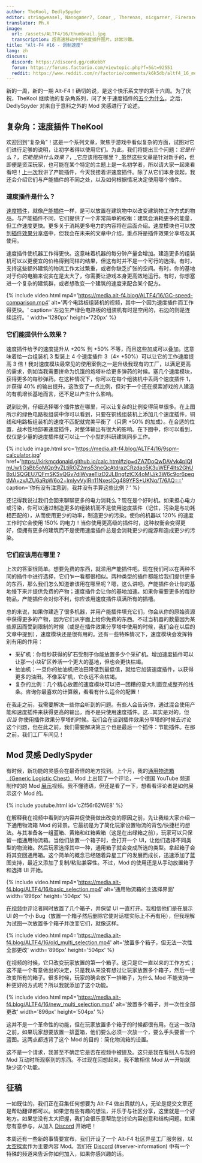 ```yaml
---
author: TheKool, DedlySpyder
editor: stringweasel, Nanogamer7, Conor_, Therenas, nicgarner, Firerazer
translator: Ph.X
image:
  url: /assets/ALTF4/16/thumbnail.jpg
  transcription: 超高速移动中的速度插件图片。非常沙雕。
title: "Alt-F4 #16 - 调制速度"
lang: zh
discuss:
  discord: https://discord.gg/ceKebbY
  forum: https://forums.factorio.com/viewtopic.php?f=5&t=92551
  reddit: https://www.reddit.com/r/factorio/comments/k6k5db/altf4_16_modulating_pure_speed/
---
```


新的一周，新的一期 Alt-F4！确切的说，是这个快乐系文学的第十六周。为了庆祝，TheKool 继续他的复杂角系列，问了关于速度插件的[五个为什么](https://zh.wikipedia.org/wiki/%E4%BA%94%E4%B8%AA%E4%B8%BA%E4%BB%80%E4%B9%88)。之后，DedlySpyder 对来自于意料之外的 Mod 灵感进行了论述。

## 复杂角：速度插件 <author>TheKool</author>

欢迎回到“复杂角”！这是一个系列文章，聚焦于游戏中看似复杂的方面，试图对它们进行足够的说明，让初学者得以使用它们。为此，我们将提出三个问题：_它是什么？_，_它能提供什么效果？_，_它应该用在哪里？_虽然这些文章是针对新手的，但即便是资深玩家，也可能在某个特定的主题上是一名初学者，所以请大家一起来看看吧！[上一次](https://alt-f4.blog/zh/ALTF4-12/#%E5%A4%8D%E6%9D%82%E8%A7%92%E4%BA%A7%E8%83%BD%E6%8F%92%E4%BB%B6-thekool)我讲了产能插件，今天我接着讲速度插件。除了从它们本身谈起，我还会介绍它们与产能插件的不同之处，以及如何根据情况决定使用哪个插件。

### 速度插件是什么？

[速度插件](https://wiki.factorio.com/Module/zh#%E9%80%9F%E5%BA%A6%E6%8F%92%E4%BB%B6)，就像[产能插件](https://wiki.factorio.com/Module/zh#%E4%BA%A7%E8%83%BD%E6%8F%92%E4%BB%B6)一样，是可以放置在建筑物中以改变建筑物工作方式的物品。与产能插件不同，它们提供了一个非常简单的权衡：建筑会消耗更多的能量，但工作速度更快。更多关于消耗更多电力的内容将在后面介绍。速度模块也可以放到[插件效果分享塔](https://wiki.factorio.com/Beacon/zh)中，但我会在未来的文章中介绍，重点将是插件效果分享塔及其使用。

速度插件使机器工作得更快。这意味着机器的每分钟产量会增加。建造更多的组装机可以以更便宜的价格得到同样的结果，但这有时并不是一个可行的选择。有时，支持这些额外建筑的物流工作太过繁重，或者你缺乏扩张的空间。有时，你的基地对于你的电脑来说实在是太大了，你需要让游戏本身更高效地运行。有时，你想塞进一个复杂的建筑群，或者想改变一个建筑的速度来配合某个配方。

{% include video.html mp4='https://media.alt-f4.blog/ALTF4/16/GC-speed-comparison.mp4' alt='两个电路板组装机的视频，其中一个因为速度插件而工作得更快。' caption='左边生产绿色电路板的组装机有时是空闲的，右边的则是连续运行。' width='1280px' height='720px' %}

### 它们能提供什么效果？

速度插件给予的速度提升从 +20% 到 +50% 不等，而且这些加成可以叠加。这意味着给一台组装机 3 型装上 4 个速度插件 3（4× +50%）可以让它的工作速度提高 3 倍！我对速度模块最常见的使用案例之一是升级我现有的工厂，以满足更高的需求，例如当我需要拼命为饥饿的炮塔补给更多弹药的时候。塞几个速度模块，获得更多的每秒弹药。在这种情况下，你可以在每个组装机中丢两个速度插件 1，并获得 40% 的输出提升。这改变了一点比例，但对于一个还在摸索游戏的人建造的有机增长基地而言，还不足以产生什么影响。

说到比例，仔细选择哪个插件放在哪里，可以让复杂的比例变得简单很多。在上图所示的绿色电路板组装中你可以看到，只要在铜线组装机上添加几个速度插件，铜线和电路板组装机的速度不匹配就完美平衡了（只需 +50% 的加成）。在合适的位置，战术性地部署速度插件，对整体输出有很大的影响。在下图中，你可以看到，仅仅是少量的速度插件就可以让一个小型的科研建筑同步工作。

{% include image.html src='https://media.alt-f4.blog/ALTF4/16/9spm-calculator.jpg' href='https://kirkmcdonald.github.io/calc.html#zip=dZA7DoQwDAVvk4pIQImUw1jGsBb5oMQp9vZLtiROZ2ms53neQcAtdrazCRzdao5K3uWEF4lts2GhUBxUSQGEU7QFmSKSvQGv7diWyaeTizD2JLBngfztCX4oMIJ/k3W6c9or6peqtMA+zvAZU6aRpW6o2+lmIyvVyIRn11NxeslCg489YFS+UKNq/T/6AQ==' caption='你有没有注意到，我并没有手算这些比例？' %}

还记得我说过我们会回来聊聊更多的电力消耗么？现在是个好时机。如果担心电力或污染，你可以通过制造更多的组装机而不是使用速度插件（记住，污染是与功耗相匹配的），从而使用更少的功率，制造更少的污染。使你的机器以 120% 的速度工作时它会使用 150% 的电力！当你使用更高级的插件时，这种权衡会变得更好，但拥有更多的建筑而不是使用速度插件总是会消耗更少的能源和造成更少的污染。

### 它们应该用在哪里？

上次的答案很简单。想要免费的东西，就滥用产能插件吧。现在我们可以在两种不同的插件中进行选择，它们乍一看都很相似。两种类型的插件都能给我们提供更多的东西，那么我们怎么知道谁该用在哪里呢？嗯，这么讲吧。产能插件会让你的基地慢下来并提供免费的产物；速度插件会让你的基地加速。如果你需要更多的每秒物品，产能插件会对你不利，你应该用速度插件填满所有的插槽。

总的来说，如果你建造了很多机器，并用产能插件填充它们，你会从你的原始资源中获得更多的产物，因为它们从字面上给你免费的东西。不过当机器的数量因为某些原因而受到限制的时候（或是在插件效果分享塔中使用的时候，我们会在以后的文章中提到），速度模块还是很有用的。还有一些特殊情况下，速度模块会发挥特别有用的作用：

* 采矿机：你每秒获得的矿石受制于你能放置多少个采矿机。增加速度插件可以让那一小块矿区养活一个更大的基地，但也会更快枯竭。
* 抽油机：一旦你的抽油机把油田降低到最低值，就给它加装速度插件，以获得更多的油田。不像采矿机，它永远不会枯竭。
* 复杂的比例：几个精心放置的速度模块可以把一团糟的意大利面变成整齐的线条。咨询你最喜欢的计算器，看看有什么适合的配置！

在我走之前，我需要解决一些你会听到的问题。有些人会告诉你，通过混合使用产能和速度插件来获得更高的输出，而不是只使用速度插件。这…其实是对的，但 *仅当* 你使用插件效果分享塔的时候。我们会在谈到插件效果分享塔的时候去讨论这个问题，但在此之前，我们需要解决第三个也是最后一个插件：节能插件。在那之前，我们工厂车间见！

## Mod 灵感 <author>DedlySpyder</author>

有时候，新功能的灵感会在最奇怪的地方找到。上个月，我的[通用物流箱（Generic Logistic Chest）](https://mods.factorio.com/mod/Generic_Logistic_Chest) Mod 上出现了一个评论，一个德国 YouTube 频道制作的的 Mod [展示](https://youtu.be/cZf56r62WE8)视频。我不懂德语，但还是看了一下，想看看评论者是如何展示这个 Mod 的。

{% include youtube.html id='cZf56r62WE8' %}

在解释我在视频中看到的内容并促使我做出改变的原因之前，先让我给大家介绍一下通用物流箱 Mod 的背景。它最初是为了简化玩家设置物流的背包/快捷栏的想法。与其准备各一组蓝箱、黄箱和红箱紫箱（这是在出绿箱之前），玩家可以只保留一组通用物流箱。当他们放置一个箱子时，会打开一个 UI，让他们选择不同类型的物流箱。然后玩家选择其中一种，通用箱子就会变成所选的类型。拿起箱子会将其变回通用箱。这个简单的概念已经随着异星工厂的发展而成长，迅速添加了蓝图支持，最近又添加了复制/粘贴兼容性。不过，Mod 的使用还是从手动放置箱子和选择 UI 开始。

{% include video.html mp4='https://media.alt-f4.blog/ALTF4/16/basic_selection.mp4' alt='通用物流箱的主选择界面' width='896px' height='504px' %}

[在视频中](https://youtu.be/cZf56r62WE8?t=575)评论者同时放置了几个箱子，并保留 UI 一直打开。我相信他们是在展示 UI 的一个小 Bug（放置一个箱子然后删除它使对话框实际上不再有用），但我理解为试图一次放置多个箱子并改变它们，就像这样。

{% include video.html mp4='https://media.alt-f4.blog/ALTF4/16/old_multi_selection.mp4' alt='放置多个箱子，但无法一次性全部更改' width='896px' height='504px' %}

在视频的时候，它只改变玩家放置的第一个箱子。这只是它一直以来的工作方式；这不是一个有意做出的决定，只是我从来没有想过让玩家放置多个箱子，然后一键改变所有的箱子。很多时候，玩家的确会放下一排箱子，为什么 Mod 不能支持一种更好的方式呢？所以我就添加了这个功能。

{% include video.html mp4='https://media.alt-f4.blog/ALTF4/16/new_multi_selection.mp4' alt='放置多个箱子，并一次性全部更改' width='896px' height='504px' %}

这并不是一个革命性的功能，但在玩家放置多个箱子的时候都很有用。在这一改动之前，如果玩家想要放置一排蓝箱，他们要么必须一次放一个，要么手头要留一个蓝图。这两点都违背了这个 Mod 的目的：简化物流箱的设置。

这不是一个请求，我甚至不确定它是否在视频中被提及。这只是我在看别人与我的 Mod 互动时所观察到的东西。不过现在回想起来，我不敢相信 Mod 从一开始就缺少这个功能。

## 征稿

一如既往的，我们正在召集任何想要为 Alt-F4 做出贡献的人，无论是提交文章还是帮助翻译都可以。如果您有些有趣的想法，并乐于与社区分享，这里就是一个好地方。如果您没有太大把握，我们会很乐意帮助您讨论内容创意和结构问题。如果您有意参与，从加入 [Discord](https://discord.gg/nxnCFkb) 开始吧！

本周还有一些新的事情要宣布，我们开设了一个 Alt-F4 社区异星工厂服务器，以[太空探索](https://mods.factorio.com/mod/space-exploration)作为主要内容 Mod。我们在 [Discord](https://discord.gg/aqFGWDWHjJ) (#server-information) 中有一个特殊的频道来告诉你如何加入，如果你感兴趣的话。
